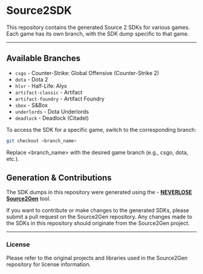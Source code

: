 # Source2SDK

This repository contains the generated Source 2 SDKs for various games. Each game has its own branch, with the SDK dump specific to that game.

---

## Available Branches

- `csgo` - Counter-Strike: Global Offensive (Counter-Strike 2)
- `dota` - Dota 2
- `hlvr` - Half-Life: Alyx
- `artifact-classic` - Artifact
- `artifact-foundry` - Artifact Foundry
- `sbox` - S&Box
- `underlords` - Dota Underlords
- `deadlock` - Deadlock (Citadel)

To access the SDK for a specific game, switch to the corresponding branch:

```bash
git checkout <branch_name>
```
Replace <branch_name> with the desired game branch (e.g., csgo, dota, etc.).

## Generation & Contributions
The SDK dumps in this repository were generated using the - **[NEVERLOSE Source2Gen](https://github.com/neverlosecc/source2gen)** tool.

If you want to contribute or make changes to the generated SDKs, please submit a pull request on the Source2Gen repository. Any changes made to the SDKs in this repository should originate from the Source2Gen project.

---
### License
Please refer to the original projects and libraries used in the Source2Gen repository for license information.
